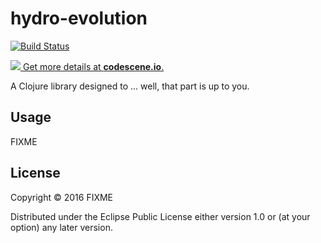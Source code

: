# hydro-evolution

[![Build Status](https://travis-ci.org/morrislenny/hydrofoil.svg?branch=master)](https://travis-ci.org/morrislenny/hydrofoil)  

[![](https://codescene.io/projects/3590/status.svg) Get more details at **codescene.io**.](https://codescene.io/projects/3590/jobs/latest-successful/results)

A Clojure library designed to ... well, that part is up to you.

## Usage

FIXME

## License

Copyright © 2016 FIXME

Distributed under the Eclipse Public License either version 1.0 or (at
your option) any later version.
